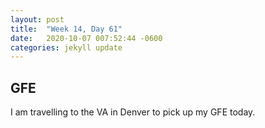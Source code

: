 ```yaml
---
layout: post
title:  "Week 14, Day 61"
date:   2020-10-07 007:52:44 -0600
categories: jekyll update
---
```


## GFE

I am travelling to the VA in Denver to pick up my GFE today.
 